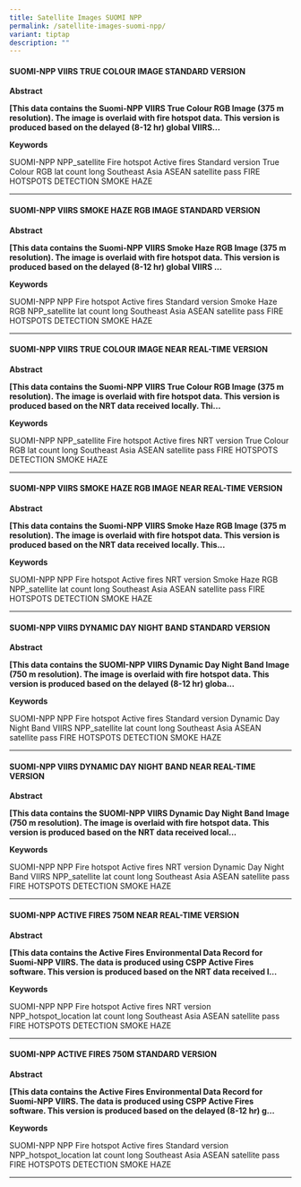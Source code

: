 ```yaml
---
title: Satellite Images SUOMI NPP
permalink: /satellite-images-suomi-npp/
variant: tiptap
description: ""
---
```

<h4><strong>SUOMI-NPP VIIRS TRUE COLOUR IMAGE STANDARD VERSION</strong></h4>
<p><strong>Abstract</strong>
</p>
<p><strong>[This data contains the Suomi-NPP VIIRS True Colour RGB Image (375 m resolution). The image is overlaid with fire hotspot data. This version is produced based on the delayed (8-12 hr) global VIIRS...</strong>
</p>
<p><strong>Keywords</strong>
</p>
<p>SUOMI-NPP NPP_satellite Fire hotspot Active fires Standard version True
Colour RGB lat count long Southeast Asia ASEAN satellite pass FIRE HOTSPOTS
DETECTION SMOKE HAZE</p>
<hr>
<h4><strong>SUOMI-NPP VIIRS SMOKE HAZE RGB IMAGE STANDARD VERSION</strong></h4>
<p><strong>Abstract</strong>
</p>
<p><strong>[This data contains the Suomi-NPP VIIRS Smoke Haze RGB Image (375 m resolution). The image is overlaid with fire hotspot data. This version is produced based on the delayed (8-12 hr) global VIIRS ...</strong>
</p>
<p><strong>Keywords</strong>
</p>
<p>SUOMI-NPP NPP Fire hotspot Active fires Standard version Smoke Haze RGB
NPP_satellite lat count long Southeast Asia ASEAN satellite pass FIRE HOTSPOTS
DETECTION SMOKE HAZE</p>
<hr>
<h4><strong>SUOMI-NPP VIIRS TRUE COLOUR IMAGE NEAR REAL-TIME VERSION</strong></h4>
<p><strong>Abstract</strong>
</p>
<p><strong>[This data contains the Suomi-NPP VIIRS True Colour RGB Image (375 m resolution). The image is overlaid with fire hotspot data. This version is produced based on the NRT data received locally. Thi...</strong>
</p>
<p><strong>Keywords</strong>
</p>
<p>SUOMI-NPP NPP_satellite Fire hotspot Active fires NRT version True Colour
RGB lat count long Southeast Asia ASEAN satellite pass FIRE HOTSPOTS DETECTION
SMOKE HAZE</p>
<hr>
<h4><strong>SUOMI-NPP VIIRS SMOKE HAZE RGB IMAGE NEAR REAL-TIME VERSION</strong></h4>
<p><strong>Abstract</strong>
</p>
<p><strong>[This data contains the Suomi-NPP VIIRS Smoke Haze RGB Image (375 m resolution). The image is overlaid with fire hotspot data. This version is produced based on the NRT data received locally. This...</strong>
</p>
<p><strong>Keywords</strong>
</p>
<p>SUOMI-NPP NPP Fire hotspot Active fires NRT version Smoke Haze RGB NPP_satellite
lat count long Southeast Asia ASEAN satellite pass FIRE HOTSPOTS DETECTION
SMOKE HAZE</p>
<hr>
<h4><strong>SUOMI-NPP VIIRS DYNAMIC DAY NIGHT BAND STANDARD VERSION</strong></h4>
<p><strong>Abstract</strong>
</p>
<p><strong>[This data contains the SUOMI-NPP VIIRS Dynamic Day Night Band Image (750 m resolution). The image is overlaid with fire hotspot data. This version is produced based on the delayed (8-12 hr) globa...</strong>
</p>
<p><strong>Keywords</strong>
</p>
<p>SUOMI-NPP NPP Fire hotspot Active fires Standard version Dynamic Day Night
Band VIIRS NPP_satellite lat count long Southeast Asia ASEAN satellite
pass FIRE HOTSPOTS DETECTION SMOKE HAZE</p>
<hr>
<h4><strong>SUOMI-NPP VIIRS DYNAMIC DAY NIGHT BAND NEAR REAL-TIME VERSION</strong></h4>
<p><strong>Abstract</strong>
</p>
<p><strong>[This data contains the SUOMI-NPP VIIRS Dynamic Day Night Band Image (750 m resolution). The image is overlaid with fire hotspot data. This version is produced based on the NRT data received local...</strong>
</p>
<p><strong>Keywords</strong>
</p>
<p>SUOMI-NPP NPP Fire hotspot Active fires NRT version Dynamic Day Night
Band VIIRS NPP_satellite lat count long Southeast Asia ASEAN satellite
pass FIRE HOTSPOTS DETECTION SMOKE HAZE</p>
<hr>
<h4><strong>SUOMI-NPP ACTIVE FIRES 750M NEAR REAL-TIME VERSION</strong></h4>
<p><strong>Abstract</strong>
</p>
<p><strong>[This data contains the Active Fires Environmental Data Record for Suomi-NPP VIIRS. The data is produced using CSPP Active Fires software. This version is produced based on the NRT data received l...</strong>
</p>
<p><strong>Keywords</strong>
</p>
<p>SUOMI-NPP NPP Fire hotspot Active fires NRT version NPP_hotspot_location
lat count long Southeast Asia ASEAN satellite pass FIRE HOTSPOTS DETECTION
SMOKE HAZE</p>
<hr>
<h4><strong>SUOMI-NPP ACTIVE FIRES 750M STANDARD VERSION</strong></h4>
<p><strong>Abstract</strong>
</p>
<p><strong>[This data contains the Active Fires Environmental Data Record for Suomi-NPP VIIRS. The data is produced using CSPP Active Fires software. This version is produced based on the delayed (8-12 hr) g...</strong>
</p>
<p><strong>Keywords</strong>
</p>
<p>SUOMI-NPP NPP Fire hotspot Active fires Standard version NPP_hotspot_location
lat count long Southeast Asia ASEAN satellite pass FIRE HOTSPOTS DETECTION
SMOKE HAZE</p>
<hr>
<p></p>
